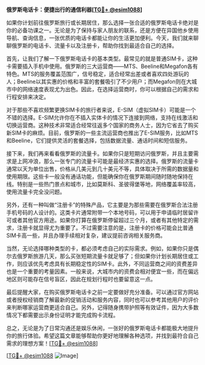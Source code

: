 **俄罗斯电话卡：便捷出行的通信利器[[TG💪+ @esim1088](https://t.me/s/esim1088)]**

如果你计划前往俄罗斯旅行或长期居住，那么选择一张合适的俄罗斯电话卡绝对是你的必备功课之一。无论是为了保持与家人朋友的联系，还是方便在异国他乡使用导航、查询信息，一张优质的电话卡都能让你的生活更加便利。今天，我们就来聊聊俄罗斯的电话卡、流量卡以及注册卡，帮助你找到最适合自己的选择。

首先，让我们了解一下俄罗斯电话卡的基本类型。最常见的就是普通SIM卡，这种卡需要插入手机中使用。俄罗斯的三大运营商——MTS、Beeline和Megafon各有特色。MTS的服务覆盖范围广，信号稳定，适合经常出差或者喜欢四处游玩的人；Beeline以其实惠的价格和丰富的套餐吸引了不少用户；而Megafon则在大城市中的网络速度表现尤为出色。因此，在选择运营商时，你可以根据自己的需求和行程安排来决定。

对于那些不喜欢频繁更换SIM卡的旅行者来说，E-SIM（虚拟SIM卡）可能是一个不错的选择。E-SIM允许你在不插入实体卡的情况下连接到网络，支持在线激活和切换运营商。这种技术非常适合经常往返多个国家的商务人士，因为它省去了购买新SIM卡的麻烦。目前，俄罗斯的一些主流运营商也推出了E-SIM服务，比如MTS和Beeline，它们提供灵活的套餐选择，包括数据流量、通话时间和短信服务。

接下来，我们再来看看俄罗斯的流量卡。如果你只是短期访问俄罗斯，并且主要需求是上网冲浪，那么一张专门的流量卡可能是最经济实惠的选择。俄罗斯的流量卡通常以天为单位出售，价格从几美元到几十美元不等，具体取决于所需的数据量和使用期限。这些卡一般没有通话功能，但能确保你在俄罗斯期间随时随地保持在线。特别是一些热门景点和城市，比如莫斯科、圣彼得堡等地，网络覆盖率较高，使用流量卡完全没问题。

另外，还有一种叫做“注册卡”的特殊产品，它主要是为那些需要在俄罗斯合法注册手机号码的人设计的。这类卡片通常附带一个本地号码，可以用于申请临时居留许可或者其他官方用途。如果你打算在俄罗斯停留超过三个月，或者有其他特定的需求，注册卡就显得尤为重要了。不过需要注意的是，注册卡的价格可能会比普通SIM卡高一些，并且办理手续相对复杂，建议提前咨询相关服务商。

当然，无论选择哪种类型的卡，都必须考虑自己的实际需求。例如，如果你只是偶尔去俄罗斯旅游几天，那么买张短期流量卡就足够了；但如果你计划长期居住或工作，则应该优先考虑具有长期稳定性的SIM卡。此外，不同运营商之间的资费差异也是一个重要的考量因素。一般来说，大城市内的资费会相对便宜一些，而在偏远地区则可能存在信号盲区，因此在规划行程时也要留意这一点。

最后提醒大家，在购买俄罗斯电话卡之前一定要做好充分准备。可以通过官方网站或者授权经销商了解最新的促销活动和服务内容，同时也可以参考其他用户的评价来判断哪家运营商更适合自己。另外，记得随身携带护照等有效证件，因为大多数情况下都需要出示身份证明才能完成购卡流程。

总之，无论是为了日常沟通还是娱乐休闲，一张好的俄罗斯电话卡都能极大地提升你的旅行体验。希望这篇文章能够帮助你更好地理解各种选项，并找到最符合自己需求的理想方案！[[TG💪+ @esim1088](https://t.me/s/esim1088)]

[[TG💪+ @esim1088](https://t.me/s/esim1088) ![Image](https://i.postimg.cc/4NQfJmqS/Snipaste-2025-05-13-00-14-12.png)]